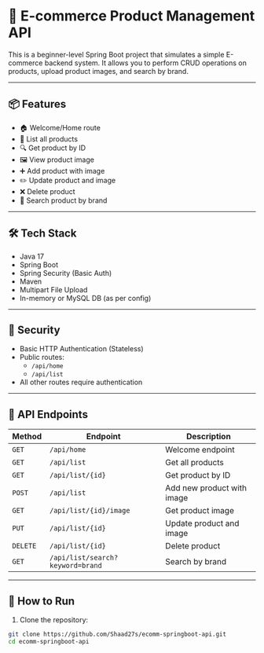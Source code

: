 # 🛒 E-commerce Product Management API

This is a beginner-level Spring Boot project that simulates a simple E-commerce backend system. It allows you to perform CRUD operations on products, upload product images, and search by brand.

---

## 📦 Features

- 🏠 Welcome/Home route
- 📃 List all products
- 🔍 Get product by ID
- 🖼️ View product image
- ➕ Add product with image
- ✏️ Update product and image
- ❌ Delete product
- 🔎 Search product by brand

---

## 🛠️ Tech Stack

- Java 17
- Spring Boot
- Spring Security (Basic Auth)
- Maven
- Multipart File Upload
- In-memory or MySQL DB (as per config)

---

## 🔐 Security

- Basic HTTP Authentication (Stateless)
- Public routes:
  - `/api/home`
  - `/api/list`
- All other routes require authentication

---

## 🧪 API Endpoints

| Method | Endpoint | Description |
|--------|----------|-------------|
| `GET` | `/api/home` | Welcome endpoint |
| `GET` | `/api/list` | Get all products |
| `GET` | `/api/list/{id}` | Get product by ID |
| `POST` | `/api/list` | Add new product with image |
| `GET` | `/api/list/{id}/image` | Get product image |
| `PUT` | `/api/list/{id}` | Update product and image |
| `DELETE` | `/api/list/{id}` | Delete product |
| `GET` | `/api/list/search?keyword=brand` | Search by brand |

---

## 🧰 How to Run

1. Clone the repository:

```bash
git clone https://github.com/Shaad27s/ecomm-springboot-api.git
cd ecomm-springboot-api
